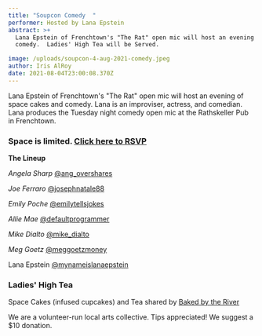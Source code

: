 ```yaml
---
title: "Soupcon Comedy  "
performer: Hosted by Lana Epstein
abstract: >+
  Lana Epstein of Frenchtown's "The Rat" open mic will host an evening of
  comedy.  Ladies' High Tea will be Served.

image: /uploads/soupcon-4-aug-2021-comedy.jpeg
author: Iris AlRoy
date: 2021-08-04T23:00:08.370Z
---
```

Lana Epstein of Frenchtown's "The Rat" open mic will host an evening of space cakes and comedy. Lana is an improviser, actress, and comedian. Lana produces the Tuesday night comedy open mic at the Rathskeller Pub in Frenchtown.    [](https://www.instagram.com/mynameislanaepstein/?hl=en)

### **Space is limited. [Click here to RSVP](https://docs.google.com/forms/d/e/1FAIpQLSdB8LKMqXcK0waFzERgIATX09wSVyn_C938ZnZMv0Kb2cyF6Q/viewform)**

**The Lineup**

*Angela Sharp*  [@ang_overshares](https://www.instagram.com/ang_overshares/?hl=en) 

*Joe Ferraro* [@josephnatale88](https://www.instagram.com/josephnatale88/) 

*Emily Poche* [@emilytellsjokes](https://twitter.com/emilytellsjokes?lang=en)

*Allie Mae* [@defaultprogrammer](https://www.instagram.com/defaultprogrammer/?hl=en) 

*Mike Dialto* [@mike_dialto](https://www.instagram.com/mike_dialto/?hl=en) 

*Meg Goetz* [@meggoetzmoney](https://www.instagram.com/meggoetzmoney/?hl=en) 

Lana Epstein [@mynameislanaepstein](https://www.instagram.com/mynameislanaepstein/?hl=en)

### Ladies' High Tea

Space Cakes (infused cupcakes) and Tea shared by [Baked by the River](https://bakedbytheriver.com/)

We are a volunteer-run local arts collective. Tips appreciated! We suggest a $10 donation.